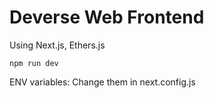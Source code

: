 # Deverse Web Frontend

Using Next.js, Ethers.js

`npm run dev`

ENV variables: Change them in next.config.js